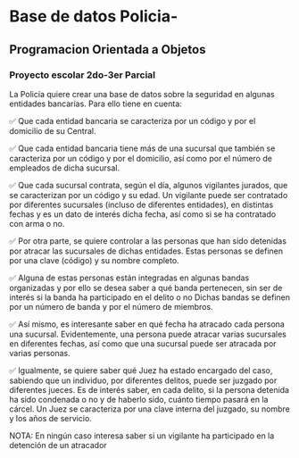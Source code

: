 #  Base de datos Policia-
## Programacion Orientada a Objetos
### Proyecto escolar 2do-3er Parcial
La Policía quiere crear una base de datos sobre la seguridad en algunas entidades bancarias. Para ello
tiene en cuenta:

✅ Que cada entidad bancaria se caracteriza por un código y por el domicilio de su Central.
 
✅ Que cada entidad bancaria tiene más de una sucursal que también se caracteriza por un código y por
el domicilio, así como por el número de empleados de dicha sucursal.

✅ Que cada sucursal contrata, según el día, algunos vigilantes jurados, que se caracterizan por un
código y su edad. Un vigilante puede ser contratado por diferentes sucursales (incluso de diferentes
entidades), en distintas fechas y es un dato de interés dicha fecha, así como si se ha contratado con
arma o no.

✅ Por otra parte, se quiere controlar a las personas que han sido detenidas por atracar las sucursales de
dichas entidades. Estas personas se definen por una clave (código) y su nombre completo.

✅ Alguna de estas personas están integradas en algunas bandas organizadas y por ello se desea saber a
qué banda pertenecen, sin ser de interés si la banda ha participado en el delito o no Dichas bandas se
definen por un número de banda y por el número de miembros.

✅ Así mismo, es interesante saber en qué fecha ha atracado cada persona una sucursal. Evidentemente,
una persona puede atracar varias sucursales en diferentes fechas, así como que una sucursal puede
ser atracada por varias personas.

✅ Igualmente, se quiere saber qué Juez ha estado encargado del caso, sabiendo que un individuo, por
diferentes delitos, puede ser juzgado por diferentes jueces. Es de interés saber, en cada delito, si la
persona detenida ha sido condenada o no y de haberlo sido, cuánto tiempo pasará en la cárcel. Un
Juez se caracteriza por una clave interna del juzgado, su nombre y los años de servicio.

NOTA: En ningún caso interesa saber si un vigilante ha participado en la detención de un atracador
